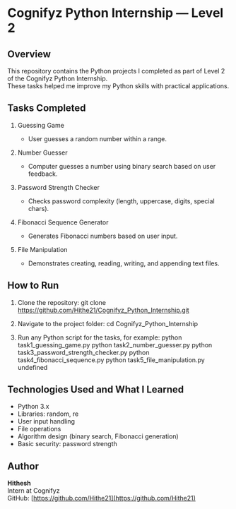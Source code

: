 # Cognifyz Python Internship — Level 2

## Overview
This repository contains the Python projects I completed as part of Level 2 of the Cognifyz Python Internship.  
These tasks helped me improve my Python skills with practical applications.
## Tasks Completed

1. Guessing Game  
   - User guesses a random number within a range.

2. Number Guesser  
   - Computer guesses a number using binary search based on user feedback.

3. Password Strength Checker  
   - Checks password complexity (length, uppercase, digits, special chars).

4. Fibonacci Sequence Generator  
   - Generates Fibonacci numbers based on user input.

5. File Manipulation  
   - Demonstrates creating, reading, writing, and appending text files.
## How to Run

1. Clone the repository:
git clone https://github.com/Hithe21/Cognifyz_Python_Internship.git

2. Navigate to the project folder:
cd Cognifyz_Python_Internship

3. Run any Python script for the tasks, for example:
python task1_guessing_game.py
python task2_number_guesser.py
python task3_password_strength_checker.py
python task4_fibonacci_sequence.py
python task5_file_manipulation.py
undefined
## Technologies Used and What I Learned

- Python 3.x  
- Libraries: random, re  
- User input handling  
- File operations  
- Algorithm design (binary search, Fibonacci generation)  
- Basic security: password strength
## Author

**Hithesh**  
Intern at Cognifyz  
GitHub: [https://github.com/Hithe21](https://github.com/Hithe21)
